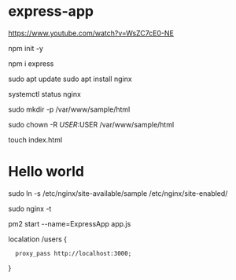 # express-app
https://www.youtube.com/watch?v=WsZC7cE0-NE

npm init -y

npm i express

sudo apt update
sudo apt install nginx

systemctl status nginx

sudo mkdir -p /var/www/sample/html

sudo chown -R $USER:$USER /var/www/sample/html

touch index.html

<h1>Hello world</h1>

sudo ln -s /etc/nginx/site-available/sample /etc/nginx/site-enabled/

sudo nginx -t



pm2 start --name=ExpressApp app.js

localation /users {

      proxy_pass http://localhost:3000;
}      
